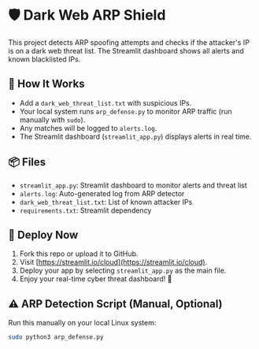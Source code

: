 # 🛡️ Dark Web ARP Shield

This project detects ARP spoofing attempts and checks if the attacker's IP is on a dark web threat list. The Streamlit dashboard shows all alerts and known blacklisted IPs.

## 🚀 How It Works

- Add a `dark_web_threat_list.txt` with suspicious IPs.
- Your local system runs `arp_defense.py` to monitor ARP traffic (run manually with `sudo`).
- Any matches will be logged to `alerts.log`.
- The Streamlit dashboard (`streamlit_app.py`) displays alerts in real time.

## 📦 Files

- `streamlit_app.py`: Streamlit dashboard to monitor alerts and threat list
- `alerts.log`: Auto-generated log from ARP detector
- `dark_web_threat_list.txt`: List of known attacker IPs
- `requirements.txt`: Streamlit dependency

## 📡 Deploy Now

1. Fork this repo or upload it to GitHub.
2. Visit [https://streamlit.io/cloud](https://streamlit.io/cloud).
3. Deploy your app by selecting `streamlit_app.py` as the main file.
4. Enjoy your real-time cyber threat dashboard! 🎯

## ⚠️ ARP Detection Script (Manual, Optional)

Run this manually on your local Linux system:

```bash
sudo python3 arp_defense.py
